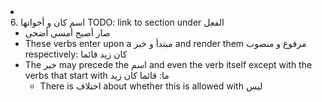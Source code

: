 <li class="col 19"><div class="nodecontent">6. اسم كان و أخواتها TODO: link to section under الفعل</div>
		<ul class="subexp">
	<li class="basic"><div class="nodecontent">صار أصبح أمسى أضحى</div></li>
	<li class="basic"><div class="nodecontent">These verbs enter upon a مبتدأ و خبر and render them مرفوع و منصوب respectively: كان زيد قائما</div></li>
	<li class="col"><div class="nodecontent">The خبر may precede the اسم and even the verb itself except with the verbs that start with ما: قائما كان زيد</div>
		<ul class="subexp">
	<li class="basic"><div class="nodecontent">There is اختلاف about whether this is allowed with ليس</div></li></ul></li></ul></li>